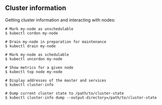 ## Cluster information

Getting cluster information and interacting with nodes:

```
# Mark my-node as unschedulable
$ kubectl cordon my-node

# Drain my-node in preparation for maintenance
$ kubectl drain my-node

# Mark my-node as schedulable
$ kubectl uncordon my-node

# Show metrics for a given node
$ kubectl top node my-node

# Display addresses of the master and services
$ kubectl cluster-info

# Dump current cluster state to /path/to/cluster-state
$ kubectl cluster-info dump --output-directory=/path/to/cluster-state
```